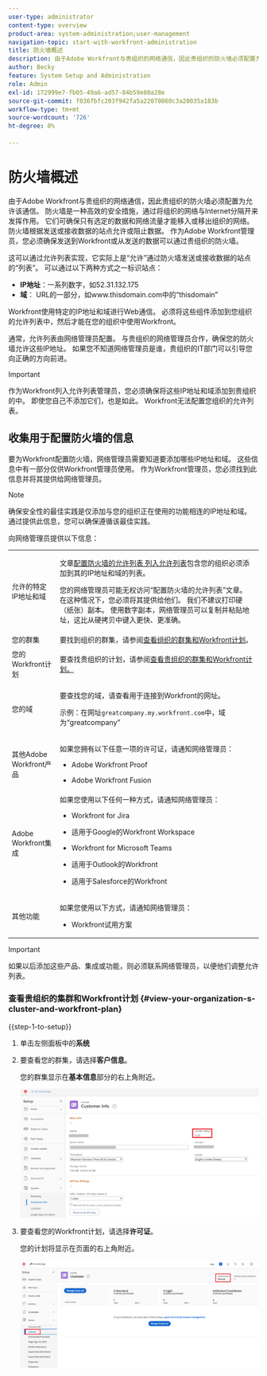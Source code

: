 ```yaml
---
user-type: administrator
content-type: overview
product-area: system-administration;user-management
navigation-topic: start-with-workfront-administration
title: 防火墙概述
description: 由于Adobe Workfront与贵组织的网络通信，因此贵组织的防火墙必须配置为允许该通信。 防火墙是一种高效的安全措施，通过将组织的网络与Internet分隔开来发挥作用。 它们可确保只有选定的数据和网络流量才能移入或移出组织的网络。 防火墙根据发送或接收数据的站点允许或阻止数据。 作为Adobe Workfront管理员，您必须确保发送到Workfront或从发送的数据可以通过贵组织的防火墙。
author: Becky
feature: System Setup and Administration
role: Admin
exl-id: 172999e7-fb05-49a6-ad57-84b59e80a28e
source-git-commit: f036fbfc203f942fa5a22070860c3a20035a183b
workflow-type: tm+mt
source-wordcount: '726'
ht-degree: 0%

---
```


# 防火墙概述

由于Adobe Workfront与贵组织的网络通信，因此贵组织的防火墙必须配置为允许该通信。 防火墙是一种高效的安全措施，通过将组织的网络与Internet分隔开来发挥作用。 它们可确保只有选定的数据和网络流量才能移入或移出组织的网络。 防火墙根据发送或接收数据的站点允许或阻止数据。 作为Adobe Workfront管理员，您必须确保发送到Workfront或从发送的数据可以通过贵组织的防火墙。

这可以通过允许列表实现，它实际上是“允许”通过防火墙发送或接收数据的站点的“列表”。 可以通过以下两种方式之一标识站点：

* **IP地址**：一系列数字，如52.31.132.175
* **域**： URL的一部分，如www.thisdomain.com中的“thisdomain”

Workfront使用特定的IP地址和域进行Web通信。 必须将这些组件添加到您组织的允许列表中，然后才能在您的组织中使用Workfront。

通常，允许列表由网络管理员配置。 与贵组织的网络管理员合作，确保您的防火墙允许这些IP地址。 如果您不知道网络管理员是谁，贵组织的IT部门可以引导您向正确的方向前进。

>[!IMPORTANT]
>
>作为Workfront列入允许列表管理员，您必须确保将这些IP地址和域添加到贵组织的中。 即使您自己不添加它们，也是如此。 Workfront无法配置您组织的允许列表。

## 收集用于配置防火墙的信息

要为Workfront配置防火墙，网络管理员需要知道要添加哪些IP地址和域。 这些信息中有一部分仅供Workfront管理员使用。 作为Workfront管理员，您必须找到此信息并将其提供给网络管理员。

>[!NOTE]
>
>确保安全性的最佳实践是仅添加与您的组织正在使用的功能相连的IP地址和域。 通过提供此信息，您可以确保遵循该最佳实践。

向网络管理员提供以下信息：

<table style="table-layout:auto"> 
 <col> 
 <col> 
 <tbody> 
  <tr> 
   <td role="rowheader">允许的特定IP地址和域</td> 
   <td> <p>文章<a href="../../administration-and-setup/get-started-wf-administration/configure-your-firewall.md" class="MCXref xref">配置防火墙的允许列表 列入允许列表</a>包含您的组织必须添加到其的IP地址和域的列表。 </p> <p>您的网络管理员可能无权访问“配置防火墙的允许列表”文章。 在这种情况下，您必须将其提供给他们。 我们不建议打印硬（纸张）副本。 使用数字副本，网络管理员可以复制并粘贴地址，这比从硬拷贝中键入更快、更准确。</p> </td> 
  </tr> 
  <tr> 
   <td role="rowheader">您的群集</td> 
   <td>要找到组织的群集，请参阅<a href="#view-your-organization-s-cluster-and-workfront-plan" class="MCXref xref">查看组织的群集和Workfront计划</a>。</td> 
  </tr> 
  <tr> 
   <td role="rowheader">您的Workfront计划</td> 
   <td> <p>要查找贵组织的计划，请参阅<a href="#view-your-organization-s-cluster-and-workfront-plan" class="MCXref xref">查看贵组织的群集和Workfront计划。</a></p> </td> 
  </tr> 
  <tr> 
   <td role="rowheader">您的域</td> 
   <td> <p>要查找您的域，请查看用于连接到Workfront的网址。</p> <p>示例：在网址<code>greatcompany.my.workfront.com</code>中，域为“greatcompany”</p> </td> 
  </tr> 
  <tr> 
   <td role="rowheader">其他Adobe Workfront产品</td> 
   <td> <p>如果您拥有以下任意一项的许可证，请通知网络管理员：</p> 
    <ul> 
     <li> <p>Adobe Workfront Proof</p> </li> 
     <li> <p>Adobe Workfront Fusion </p> </li> 
    </ul> </td> 
  </tr> 
  <tr> 
   <td role="rowheader">Adobe Workfront集成</td> 
   <td>如果您使用以下任何一种方式，请通知网络管理员：
    <ul>
     <li><p>Workfront for Jira</p></li>
     <li><p>适用于Google的Workfront Workspace</p></li>
     <li><p>Workfront for Microsoft Teams</p></li>
     <li><p>适用于Outlook的Workfront</p></li>
     <li><p>适用于Salesforce的Workfront</p></li>
    </ul></td> 
  </tr> 
  <tr> 
   <td role="rowheader">其他功能</td> 
   <td> <p>如果您使用以下方式，请通知网络管理员：</p> 
    <ul> 
     <li> <p>Workfront试用方案</p> </li> 
    </ul> </td>
  </tr> 
 </tbody> 
</table>

>[!IMPORTANT]
>
>如果以后添加这些产品、集成或功能，则必须联系网络管理员，以便他们调整允许列表。

### 查看贵组织的集群和Workfront计划 {#view-your-organization-s-cluster-and-workfront-plan}

{{step-1-to-setup}}

1. 单击左侧面板中的&#x200B;**系统**
1. 要查看您的群集，请选择&#x200B;**客户信息**。

   您的群集显示在&#x200B;**基本信息**&#x200B;部分的右上角附近。

   ![](assets/locate-cluster.png)

1. 要查看您的Workfront计划，请选择&#x200B;**许可证**。

   您的计划将显示在页面的右上角附近。

   ![](assets/locate-plan.png)
